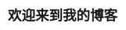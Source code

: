 ---
home: true
title: 欢迎来到我的博客
description: 这是一个使用 VuePress 搭建的个人博客
lang: zh-CN
heroImage: /images/index-read.gif
heroText: ChainSmoker
tagline: 分享知识，记录生活
actions:
  - text: 开始阅读
    link: /guide/
    type: primary
    
  - text: 关于作者
    link: /guide/User.md
    type: secondary
features:
  - title: 学习笔记
    details: 记录学习过程中的点滴
  - title: 编程技巧
    details: 分享编程相关的经验和技巧
  - title: 生活记录
    details: 用文字记录生活的点点滴滴
footer: © 2024 ChainSmoker
---